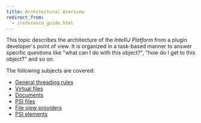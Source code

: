 ```yaml
---
title: Architectural Overview
redirect_from:
  - /reference_guide.html
---
```


This topic describes the architecture of the *IntelliJ Platform* from a plugin developer's point of view. It is organized in a task-based manner to answer specific questions like "what can I do with this object?", "how do I get to this object?" and so on.

The following subjects are covered:

* [General threading rules](architectural_overview/general_threading_rules.md)
* [Virtual files](architectural_overview/virtual_file.md)
* [Documents](architectural_overview/documents.md)
* [PSI files](architectural_overview/psi_files.md)
* [File view providers](architectural_overview/file_view_providers.md)
* [PSI elements](architectural_overview/psi_elements.md)
